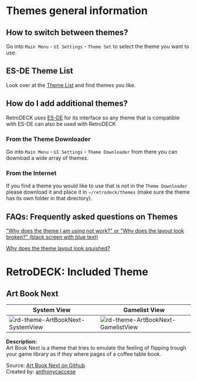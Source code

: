 # Themes general information

## How to switch between themes?
Go into `Main Menu` - `UI Settings` - `Theme Set` to select the theme you want to use.

## ES-DE Theme List
Look over at the [Theme List](https://gitlab.com/es-de/themes/themes-list) and find themes you like.

## How do I add additional themes?

RetroDECK uses [ES-DE](https://www.es-de.org) for its interface so any theme that is compatible with ES-DE can also be used with RetroDECK

### From the Theme Downloader

Go into `Main Menu` - `UI Settings` - `Theme Downloader` from there you can download a wide array of themes.

### From the Internet
If you find a theme you would like to use that is not in the `Theme Downloader` please download it and place it in `~/retrodeck/themes` (make sure the theme has its own folder in that directory).

## FAQs: Frequently asked questions on Themes

["Why does the theme I am using not work?" or "Why does the layout look broken?" (black screen with blue text)](https://github.com/XargonWan/RetroDECK/wiki/FAQs:-Frequently-asked-questions#why-does-the-theme-i-am-using-not-work-or-why-does-the-layout-look-broken-black-screen-with-blue-text)

[Why does the theme layout look squished?](https://github.com/XargonWan/RetroDECK/wiki/FAQs:-Frequently-asked-questions#why-does-the-theme-layout-look-squished)

# RetroDECK: Included Theme

## Art Book Next

| System View | Gamelist View |
|----|----|
| ![rd-theme-ArtBookNext-SystemView](https://user-images.githubusercontent.com/1454947/193457029-9a7a1207-fe05-4cd1-8b18-eb4112e903e9.jpeg)| ![rd-theme-ArtBookNext-GamelistView](https://user-images.githubusercontent.com/1454947/193457123-505ccd23-6477-43d8-baaa-1360ed3c250e.jpeg) |

**Description:** <br>
Art Book Next is a theme that tries to emulate the feeling of flipping trough your game library as if they where pages of a coffee table book.

Source: [Art Book Next on Github](https://github.com/anthonycaccese/art-book-next-retropie)<br>
Created by: [anthonycaccese](https://github.com/anthonycaccese)
